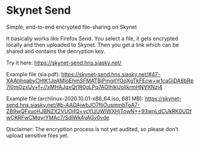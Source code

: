 # Skynet Send

Simple, end-to-end encrypted file-sharing on Skynet

It basically works like Firefox Send. You select a file, it gets encrypted locally and then uploaded to Skynet. Then you get a link which can be shared and contains the decryption key.

Try it here: https://skynet-send.hns.siasky.net/

Example file (sia.pdf): https://skynet-send.hns.siasky.net/#47-XAAhhqabyCHIK1JeAMIoEhmSFMATBiPmgitYOoXgTkFEcw+w1caGiDA6bRp7l0mOzxUv+f+//xMHAJgxQt1R0gLPq7AOlhIkUoljkrmHNVXNzj4

Example file (archlinux-2020.10.01-x86_64.iso, 681 MB): https://skynet-send.hns.siasky.net/#b-AADAjwbJO7fljOusmmbToA7-ZB9wQFxucHJBNZX2VUOjfQ+vcYU/JWlWXHjTowN++93wnLdCUkRK0UDfwCKRFwCMqyrYMAc7/SdIWk4yAGv0vde

Disclaimer: The encryption process is not yet audited, so please don't upload sensitive files yet.
